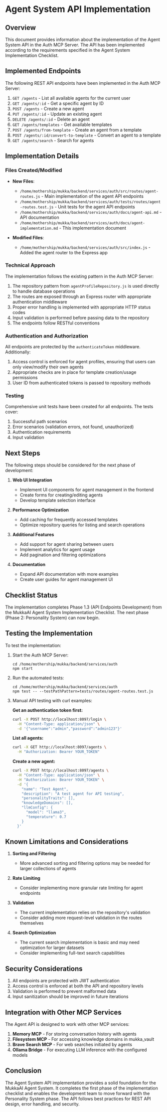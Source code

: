 # Agent System API Implementation

## Overview

This document provides information about the implementation of the Agent System API in the Auth MCP Server. The API has been implemented according to the requirements specified in the Agent System Implementation Checklist.

## Implemented Endpoints

The following REST API endpoints have been implemented in the Auth MCP Server:

1. `GET /agents` - List all available agents for the current user
2. `GET /agents/:id` - Get a specific agent by ID
3. `POST /agents` - Create a new agent
4. `PUT /agents/:id` - Update an existing agent
5. `DELETE /agents/:id` - Delete an agent
6. `GET /agents/templates` - Get available templates
7. `POST /agents/from-template` - Create an agent from a template
8. `POST /agents/:id/convert-to-template` - Convert an agent to a template
9. `GET /agents/search` - Search for agents

## Implementation Details

### Files Created/Modified

- **New Files**:
  - `/home/mothership/mukka/backend/services/auth/src/routes/agent-routes.js` - Main implementation of the agent API endpoints
  - `/home/mothership/mukka/backend/services/auth/tests/routes/agent-routes.test.js` - Unit tests for the agent API endpoints
  - `/home/mothership/mukka/backend/services/auth/docs/agent-api.md` - API documentation
  - `/home/mothership/mukka/backend/services/auth/docs/agent-implementation.md` - This implementation document

- **Modified Files**:
  - `/home/mothership/mukka/backend/services/auth/src/index.js` - Added the agent router to the Express app

### Technical Approach

The implementation follows the existing pattern in the Auth MCP Server:

1. The repository pattern from `agentProfileRepository.js` is used directly to handle database operations
2. The routes are exposed through an Express router with appropriate authentication middleware
3. Proper error handling is implemented with appropriate HTTP status codes
4. Input validation is performed before passing data to the repository
5. The endpoints follow RESTful conventions

### Authentication and Authorization

All endpoints are protected by the `authenticateToken` middleware. Additionally:

1. Access control is enforced for agent profiles, ensuring that users can only view/modify their own agents
2. Appropriate checks are in place for template creation/usage permissions
3. User ID from authenticated tokens is passed to repository methods

### Testing

Comprehensive unit tests have been created for all endpoints. The tests cover:

1. Successful path scenarios
2. Error scenarios (validation errors, not found, unauthorized)
3. Authentication requirements
4. Input validation

## Next Steps

The following steps should be considered for the next phase of development:

1. **Web UI Integration**
   - Implement UI components for agent management in the frontend
   - Create forms for creating/editing agents
   - Develop template selection interface

2. **Performance Optimization**
   - Add caching for frequently accessed templates
   - Optimize repository queries for listing and search operations

3. **Additional Features**
   - Add support for agent sharing between users
   - Implement analytics for agent usage
   - Add pagination and filtering optimizations

4. **Documentation**
   - Expand API documentation with more examples
   - Create user guides for agent management UI

## Checklist Status

The implementation completes Phase 1.3 (API Endpoints Development) from the MukkaAI Agent System Implementation Checklist. The next phase (Phase 2: Personality System) can now begin.

## Testing the Implementation

To test the implementation:

1. Start the Auth MCP Server:
   ```
   cd /home/mothership/mukka/backend/services/auth
   npm start
   ```

2. Run the automated tests:
   ```
   cd /home/mothership/mukka/backend/services/auth
   npm test -- --testPathPattern=tests/routes/agent-routes.test.js
   ```

3. Manual API testing with curl examples:

   **Get an authentication token first:**
   ```bash
   curl -X POST http://localhost:8097/login \
     -H "Content-Type: application/json" \
     -d '{"username":"admin","password":"admin123"}'
   ```

   **List all agents:**
   ```bash
   curl -X GET http://localhost:8097/agents \
     -H "Authorization: Bearer YOUR_TOKEN"
   ```

   **Create a new agent:**
   ```bash
   curl -X POST http://localhost:8097/agents \
     -H "Content-Type: application/json" \
     -H "Authorization: Bearer YOUR_TOKEN" \
     -d '{
       "name": "Test Agent",
       "description": "A test agent for API testing",
       "personalityTraits": [],
       "knowledgeDomains": [],
       "llmConfig": {
         "model": "llama3",
         "temperature": 0.7
       }
     }'
   ```

## Known Limitations and Considerations

1. **Sorting and Filtering**
   - More advanced sorting and filtering options may be needed for larger collections of agents

2. **Rate Limiting**
   - Consider implementing more granular rate limiting for agent endpoints

3. **Validation**
   - The current implementation relies on the repository's validation
   - Consider adding more request-level validation in the routes themselves

4. **Search Optimization**
   - The current search implementation is basic and may need optimization for larger datasets
   - Consider implementing full-text search capabilities

## Security Considerations

1. All endpoints are protected with JWT authentication
2. Access control is enforced at both the API and repository levels
3. Validation is performed to prevent malformed data
4. Input sanitization should be improved in future iterations

## Integration with Other MCP Services

The Agent API is designed to work with other MCP services:

1. **Memory MCP** - For storing conversation history with agents
2. **Filesystem MCP** - For accessing knowledge domains in mukka_vault
3. **Brave Search MCP** - For web searches initiated by agents
4. **Ollama Bridge** - For executing LLM inference with the configured models

## Conclusion

The Agent System API implementation provides a solid foundation for the MukkaAI Agent System. It completes the first phase of the implementation checklist and enables the development team to move forward with the Personality System phase. The API follows best practices for REST API design, error handling, and security.
